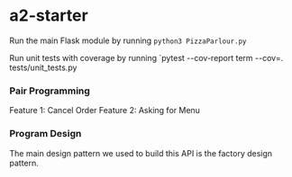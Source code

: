 # a2-starter

Run the main Flask module by running `python3 PizzaParlour.py`

Run unit tests with coverage by running `pytest --cov-report term --cov=. tests/unit_tests.py

### Pair Programming

Feature 1: Cancel Order
Feature 2: Asking for Menu

### Program Design

The main design pattern we used to build this API is the factory design pattern.
